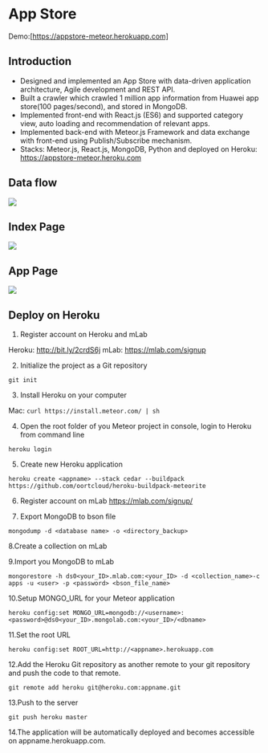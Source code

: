 # App Store 

Demo:[https://appstore-meteor.herokuapp.com]

## Introduction

- Designed and implemented an App Store with data-driven application architecture, Agile development and REST API.
- Built a crawler which crawled 1 million app information from Huawei app store(100 pages/second), and stored in MongoDB.
- Implemented front-end with React.js (ES6) and supported category view, auto loading and recommendation of relevant apps.
- Implemented back-end with Meteor.js Framework and data exchange with front-end using Publish/Subscribe mechanism.
- Stacks: Meteor.js, React.js, MongoDB, Python and deployed on Heroku: https://appstore-meteor.heroku.com

## Data flow

![](https://dl.dropboxusercontent.com/u/95833334/Image%20Hosting/%E5%B1%8F%E5%B9%95%E6%88%AA%E5%9B%BE%202016-09-22%2012.56.14.jpg)

## Index Page

![](https://dl.dropboxusercontent.com/u/95833334/Image%20Hosting/%E5%B1%8F%E5%B9%95%E6%88%AA%E5%9B%BE%202016-09-22%2012.59.14.jpg)

## App Page

![](https://dl.dropboxusercontent.com/u/95833334/Image%20Hosting/%E5%B1%8F%E5%B9%95%E6%88%AA%E5%9B%BE%202016-09-22%2012.59.51.jpg)

## Deploy on Heroku

1. Register account on Heroku and mLab

Heroku: http://bit.ly/2crdS6j
mLab: https://mlab.com/signup

2. Initialize the project as a Git repository

`git init`

3. Install Heroku on your computer

Mac: `curl https://install.meteor.com/ | sh`

4. Open the root folder of you Meteor project in console, login to Heroku from command line

`heroku login`

5. Create new Heroku application

`heroku create <appname> --stack cedar --buildpack https://github.com/oortcloud/heroku-buildpack-meteorite`

6. Register account on mLab https://mlab.com/signup/

7. Export MongoDB to bson file

`mongodump -d <database name> -o <directory_backup>`

8.Create a collection on mLab

9.Import you MongoDB to mLab

`mongorestore -h ds0<your_ID>.mlab.com:<your_ID> -d <collection_name>-c apps -u <user> -p <password> <bson_file_name>`

10.Setup MONGO_URL for your Meteor application

`heroku config:set MONGO_URL=mongodb://<username>:<password>@ds0<your_ID>.mongolab.com:<your_ID>/<dbname>`

11.Set the root URL

`heroku config:set ROOT_URL=http://<appname>.herokuapp.com`

12.Add the Heroku Git repository as another remote to your git repository and push the code to that remote.

`git remote add heroku git@heroku.com:appname.git`

13.Push to the server

`git push heroku master`

14.The application will be automatically deployed and becomes accessible on appname.herokuapp.com.
